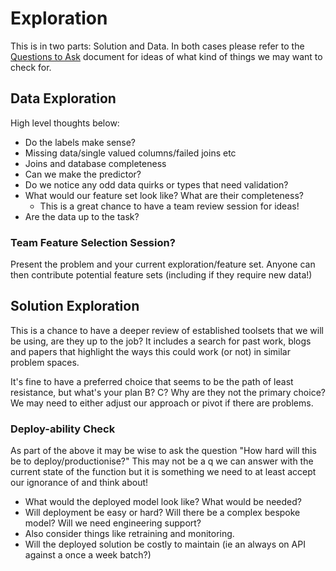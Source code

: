 # Exploration
This is in two parts: Solution and Data. In both cases please refer to the
[Questions to Ask](questions_to_ask_exploration.md) document for ideas of what kind of 
things we may want to check for.

## Data Exploration
High level thoughts below:
* Do the labels make sense?   
* Missing data/single valued columns/failed joins etc  
* Joins and database completeness  
* Can we make the predictor? 
* Do we notice any odd data quirks or types that need validation? 
* What would our feature set look like? What are their completeness?
    * This is a great chance to have a team review session for ideas!
* Are the data up to the task?  

### Team Feature Selection Session? 
Present the problem and your current exploration/feature set. Anyone can 
then contribute potential feature sets (including if they require new data!)

## Solution Exploration
This is a chance to have a deeper review of established toolsets that we will 
be using, are they up to the job? It includes a search for past work, blogs and 
papers that highlight the ways this could work (or not) in similar problem spaces. 

It's fine to have a preferred choice that seems to be the path of least resistance, but what's your plan B? C?
Why are they not the primary choice? We may need to either adjust our approach or 
pivot if there are problems. 


### Deploy-ability Check
As part of the above it may be wise to ask the question "How hard will this be to
deploy/productionise?" This may not be a q we can answer with the current state of
the function but it is something we need to at least accept our ignorance of and think
about!

* What  would the deployed model look like? What would be needed? 
* Will deployment be easy or hard? Will there be a complex bespoke model? Will we need engineering support? 
* Also consider things like retraining and monitoring.
* Will the deployed solution be costly to maintain (ie an always on API against a once a week batch?)

